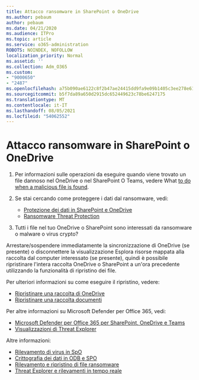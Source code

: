 ```yaml
---
title: Attacco ransomware in SharePoint o OneDrive
ms.author: pebaum
author: pebaum
ms.date: 04/21/2020
ms.audience: ITPro
ms.topic: article
ms.service: o365-administration
ROBOTS: NOINDEX, NOFOLLOW
localization_priority: Normal
ms.assetid: ''
ms.collection: Adm_O365
ms.custom:
- "9000650"
- "2487"
ms.openlocfilehash: a75b090ae6122c8f2b47ae24415dd9fa9e09b1405c3ee278e619381382a322d2
ms.sourcegitcommit: b5f7da89a650d2915dc652449623c78be6247175
ms.translationtype: MT
ms.contentlocale: it-IT
ms.lasthandoff: 08/05/2021
ms.locfileid: "54062552"
---
```

# <a name="ransomware-attack-in-sharepoint-or-onedrive"></a>Attacco ransomware in SharePoint o OneDrive

1.  Per informazioni sulle operazioni da eseguire quando viene trovato un file dannoso nel OneDrive o nel SharePoint O Teams, vedere What [to do when a malicious file is found](https://support.office.com/en-ie/article/what-to-do-when-a-malicious-file-is-found-in-sharepoint-online-onedrive-or-microsoft-teams-01e902ad-a903-4e0f-b093-1e1ac0c37ad2).
2. Se stai cercando come proteggere i dati dal ransomware, vedi:
    - [Protezione dei dati in SharePoint e OneDrive](/sharepoint/safeguarding-your-data) 
    - [Ransomware Threat Protection](/windows/security/threat-protection/intelligence/ransomware-malware)    

3.  Tutti i file nel tuo OneDrive o SharePoint sono interessati da ransomware o malware o virus crypto? 

Arrestare/sospendere immediatamente la sincronizzazione di OneDrive (se presente) o disconnettere la visualizzazione Esplora risorse mappata alla raccolta dal computer interessato (se presente), quindi è possibile ripristinare l'intera raccolta OneDrive o SharePoint a un'ora precedente utilizzando la funzionalità di ripristino dei file. 

Per ulteriori informazioni su come eseguire il ripristino, vedere:

- [Ripristinare una raccolta di OneDrive](https://support.office.com/article/restore-your-onedrive-fa231298-759d-41cf-bcd0-25ac53eb8a150)
- [Ripristinare una raccolta documenti](https://support.office.com/article/restore-a-document-library-317791c3-8bd0-4dfd-8254-3ca90883d39a)

Per altre informazioni su Microsoft Defender per Office 365, vedi:
- [Microsoft Defender per Office 365 per SharePoint, OneDrive e Teams](/microsoft-365/security/office-365-security/atp-for-spo-odb-and-teams)
- [Visualizzazioni di Threat Explorer](/microsoft-365/security/office-365-security/threat-explorer-views)

Altre informazioni:

- [Rilevamento di virus in SpO](/microsoft-365/security/office-365-security/virus-detection-in-spo)</br>
- [Crittografia dei dati in ODB e SPO](/microsoft-365/compliance/data-encryption-in-odb-and-spo)</br>
- [Rilevamento e ripristino di file ransomware](https://support.office.com/article/Ransomware-detection-and-recovering-your-files-0d90ec50-6bfd-40f4-acc7-b8c12c73637f)</br>
- [Threat Explorer e rilevamenti in tempo reale](/microsoft-365/security/office-365-security/threat-explorer-views)